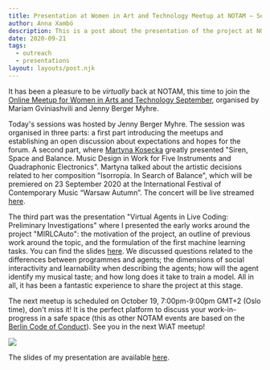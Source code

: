 ```yaml
---
title: Presentation at Women in Art and Technology Meetup at NOTAM – September 21, 2020
author: Anna Xambó
description: This is a post about the presentation of the project at NOTAM.
date: 2020-09-21
tags:
  - outreach
  - presentations  
layout: layouts/post.njk
---
```


It has been a pleasure to be *virtually* back at NOTAM, this time to join the [Online Meetup for Women in Arts and Technology September](https://notam.no/event/online-meetup-for-women-in-arts-and-technology/), organised by Mariam Gviniashvili and Jenny Berger Myhre. 

Today's sessions was hosted by Jenny Berger Myhre. The session was organised in three parts: a first part introducing the meetups and establishing an open discussion about expectations and hopes for the forum. A second part, where [Martyna Kosecka](http://www.martynakosecka.com/) greatly presented "Siren, Space and Balance. Music Design in Work for Five Instruments and Quadraphonic Electronics". Martyna talked about the artistic decisions related to her composition "Isorropía. In Search of Balance", which will be premiered on 23 September 2020 at the International Festival of Contemporary Music “Warsaw Autumn”. The concert will be live streamed [here](http://warszawska-jesien.art.pl/en/2020/programme-and-tickets/program/23-09/formy-zenskie).

The third part was the presentation "Virtual Agents in Live Coding: Preliminary Investigations" where I presented the early works around the project "MIRLCAuto": the motivation of the project, an outline of previous work around the topic, and the formulation of the first machine learning tasks. You can find the slides [here](/downloads/NOTAM-VAs-in-LC-21.09-2020.pdf). We discussed questions related to the differences between programmes and agents; the dimensions of social interactivity and learnability when describing the agents; how will the agent identify my musical taste; and how long does it take to train a model. All in all, it has been a fantastic experience to share the project at this stage. 

The next meetup is scheduled on October 19, 7:00pm-9:00pm GMT+2 (Oslo time), don't miss it! It is the perfect platform to discuss your work-in-progress in a safe space (this as other NOTAM events are based on the [Berlin Code of Conduct](ttps://berlincodeofconduct.org/)). See you in the next WiAT meetup!

<img src="../../img/pres-WiAT-meetup-09-21-2020.jpg" class="responsive" />

The slides of my presentation are available [here](/downloads/NOTAM-VAs-in-LC-21.09-2020.pdf).


